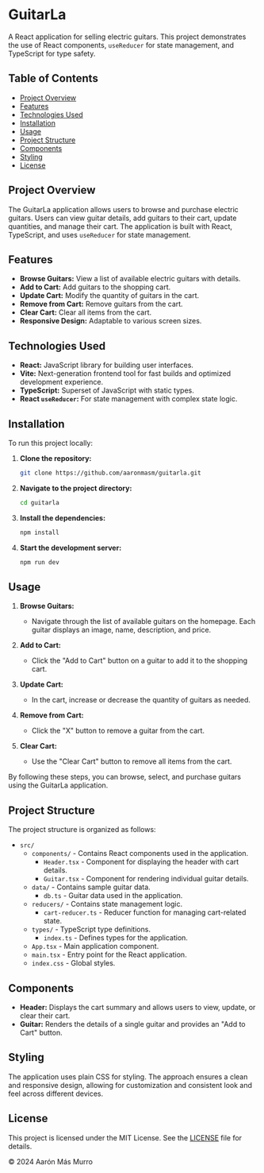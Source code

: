 # GuitarLa

A React application for selling electric guitars. This project demonstrates the use of React components, `useReducer`
for state management, and TypeScript for type safety.

## Table of Contents

- [Project Overview](#project-overview)
- [Features](#features)
- [Technologies Used](#technologies-used)
- [Installation](#installation)
- [Usage](#usage)
- [Project Structure](#project-structure)
- [Components](#components)
- [Styling](#styling)
- [License](#license)

## Project Overview

The GuitarLa application allows users to browse and purchase electric guitars. Users can view guitar details, add
guitars to their cart, update quantities, and manage their cart. The application is built with React, TypeScript, and
uses `useReducer` for state management.

## Features

- **Browse Guitars:** View a list of available electric guitars with details.
- **Add to Cart:** Add guitars to the shopping cart.
- **Update Cart:** Modify the quantity of guitars in the cart.
- **Remove from Cart:** Remove guitars from the cart.
- **Clear Cart:** Clear all items from the cart.
- **Responsive Design:** Adaptable to various screen sizes.

## Technologies Used

- **React:** JavaScript library for building user interfaces.
- **Vite:** Next-generation frontend tool for fast builds and optimized development experience.
- **TypeScript:** Superset of JavaScript with static types.
- **React `useReducer`:** For state management with complex state logic.

## Installation

To run this project locally:

1. **Clone the repository:**

   ```bash
   git clone https://github.com/aaronmasm/guitarla.git

2. **Navigate to the project directory:**

   ```bash
   cd guitarla

3. **Install the dependencies:**

   ```bash
   npm install

4. **Start the development server:**

   ```bash
   npm run dev

## Usage

1. **Browse Guitars:**
    - Navigate through the list of available guitars on the homepage. Each guitar displays an image, name, description,
      and price.

2. **Add to Cart:**
    - Click the "Add to Cart" button on a guitar to add it to the shopping cart.

3. **Update Cart:**
    - In the cart, increase or decrease the quantity of guitars as needed.

4. **Remove from Cart:**
    - Click the "X" button to remove a guitar from the cart.

5. **Clear Cart:**
    - Use the "Clear Cart" button to remove all items from the cart.

By following these steps, you can browse, select, and purchase guitars using the GuitarLa application.

## Project Structure

The project structure is organized as follows:

- `src/`
    - `components/` - Contains React components used in the application.
        - `Header.tsx` - Component for displaying the header with cart details.
        - `Guitar.tsx` - Component for rendering individual guitar details.
    - `data/` - Contains sample guitar data.
        - `db.ts` - Guitar data used in the application.
    - `reducers/` - Contains state management logic.
        - `cart-reducer.ts` - Reducer function for managing cart-related state.
    - `types/` - TypeScript type definitions.
        - `index.ts` - Defines types for the application.
    - `App.tsx` - Main application component.
    - `main.tsx` - Entry point for the React application.
    - `index.css` - Global styles.

## Components

- **Header:** Displays the cart summary and allows users to view, update, or clear their cart.
- **Guitar:** Renders the details of a single guitar and provides an "Add to Cart" button.

## Styling

The application uses plain CSS for styling. The approach ensures a clean and responsive design, allowing for
customization and consistent look and feel across different devices.

## License

This project is licensed under the MIT License. See the [LICENSE](./LICENSE) file for details.

© 2024 Aarón Más Murro
